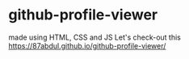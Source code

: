 # github-profile-viewer
made using HTML, CSS and JS
Let's check-out this  https://87abdul.github.io/github-profile-viewer/
